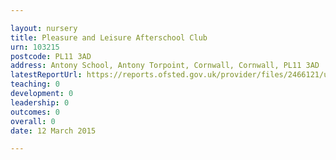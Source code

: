 ```yaml
---

layout: nursery
title: Pleasure and Leisure Afterschool Club
urn: 103215
postcode: PL11 3AD
address: Antony School, Antony Torpoint, Cornwall, Cornwall, PL11 3AD
latestReportUrl: https://reports.ofsted.gov.uk/provider/files/2466121/urn/103215.pdf
teaching: 0
development: 0
leadership: 0
outcomes: 0
overall: 0
date: 12 March 2015

---
```

